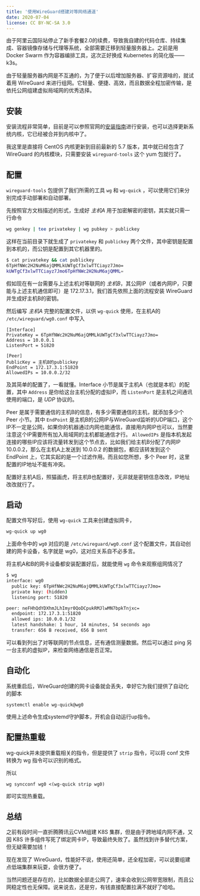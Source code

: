 ```yaml
---
title: '使用WireGuard搭建对等网络通道'
date: 2020-07-04
license: CC BY-NC-SA 3.0
---
```


由于阿里云国际站停止了新手套餐2.0的续费，导致我自建的代码仓库、持续集成、容器镜像存储与代理等系统，全部需要迁移到轻量服务器上。之前是用 Docker Swarm 作为容器编排工具，这次正好换成 Kubernetes 的简化版——k3s。

由于轻量服务器内网是不互通的，为了便于以后增加服务器、扩容资源啥的，就试着用 WireGuard 来进行组网。它轻量、便捷、高效，而且数据全程加密传输，是依托公网组建虚拟局域网的优秀选择。

## 安装

安装流程非常简单，目前是可以参照官网的[安装指南](https://www.wireguard.com/install/)进行安装，也可以选择更新系统内核，它已经被合并到内核中了。

我这里是直接将 CentOS 内核更新到目前最新的 5.7 版本，其中就已经包含了 WireGuard 的内核模块，只需要安装 `wireguard-tools` 这个 yum 包就行了。

## 配置

`wireguard-tools` 包提供了我们所需的工具 `wg` 和 `wg-quick` ，可以使用它们来分别完成手动部署和自动部署。

先按照官方文档描述的形式，生成好 *主机A* 用于加密解密的密钥，其实就只需一行命令

```bash
wg genkey | tee privatekey | wg pubkey > publickey
```

这样在当前目录下就生成了 `privatekey` 和 `publickey` 两个文件，其中密钥是配置到本机的，而公钥是配置到其它机器里的。

```bash
$ cat privatekey && cat publickey
6TpHfNWc2H2NuM6ajQMMLkUWTgCf3xlwTTCiayz7Jmo=
kUWTgCf3xlwTTCiayz7Jmo6TpHfNWc2H2NuM6ajQMML=
```

假如现在有一台需要与上述主机对等联网的 *主机B*，其公网IP（或者内网IP，只要能与上述主机通信即可）是 172.17.3.1，我们首先依照上面的流程安装 WireGuard 并生成好主机B的密钥。

然后编写 *主机A* 完整的配置文件，以供 `wg-quick` 使用，在主机A的 `/etc/wireguard/wg0.conf` 中写入

```
[Interface]
PrivateKey = 6TpHfNWc2H2NuM6ajQMMLkUWTgCf3xlwTTCiayz7Jmo=
Address = 10.0.0.1
ListenPort = 51820

[Peer]
PublicKey = 主机B的publickey
EndPoint = 172.17.3.1:51820
AllowedIPs = 10.0.0.2/32
```

及其简单的配置了，一看就懂。Interface 小节是属于主机A（也就是本机）的配置，其中 `Address` 是你给这台主机分配的虚拟IP，而 `ListenPort` 是主机之间通讯使用的端口，是 *UDP* 协议的。

Peer 是属于需要通信的主机B的信息，有多少需要通信的主机，就添加多少个 Peer 小节。其中 `EndPoint` 是主机B的公网IP与WireGuard监听的UDP端口，这个IP不一定是公网，如果你的机器通过内网也能通信，直接用内网IP也可以，当然要注意这个IP需要所有加入局域网的主机都能通信才行。 `AllowedIPs` 是指本机发起连接的哪些IP应该将流量转发到这个节点去，比如我们给主机B分配了内网IP 10.0.0.2，那么在主机A上发送到 10.0.0.2 的数据包，都应该转发到这个 EndPoint 上，它其实起的是一个过滤作用。而且如您所想，多个 Peer 时，这里配置的IP地址不能有冲突。

配置好主机A后，照猫画虎，将主机B也配置好，无非就是密钥信息改改，IP地址改改就行了。

## 启动

配置文件写好后，使用 `wg-quick` 工具来创建虚拟网卡，

```bash
wg-quick up wg0
```

上面命令中的 `wg0` 对应的是 `/etc/wireguard/wg0.conf` 这个配置文件，其自动创建的网卡设备，名字就是 wg0，这对应关系自不必多言。

将主机A和B的网卡设备都安装配置好后，就能使用 `wg` 命令来观察组网情况了

```bash
$ wg
interface: wg0
  public key: 6TpHfNWc2H2NuM6ajQMMLkUWTgCf3xlwTTCiayz7Jmo=
  private key: (hidden)
  listening port: 51820

peer: neFHhQdYDXhmJLhImyr0QoDCpukRMJlwMN7bpkTnjxc=
  endpoint: 172.17.3.1:51820
  allowed ips: 10.0.0.1/32
  latest handshake: 1 hour, 14 minutes, 54 seconds ago
  transfer: 656 B received, 656 B sent
```

可以看到列出了对等联网的节点信息，还有通信测量数据。然后可以通过 ping 另一台主机的虚拟IP，来检查网络通信是否正常。

## 自动化

系统重启后，WireGuard创建的网卡设备就会丢失，幸好它为我们提供了自动化的脚本

```
systemctl enable wg-quick@wg0
```

使用上述命令生成systemd守护脚本，开机会自动运行up指令。

## 配置热重载

wg-quick并未提供重载相关的指令，但是提供了 `strip` 指令，可以将 conf 文件转换为 wg 指令可以识别的格式。

所以

```
wg syncconf wg0 <(wg-quick strip wg0)
```

即可实现热重载。

## 总结

之前有段时间一直折腾腾讯云CVM组建 K8S 集群，但是由于跨地域内网不通，又因 K8S 许多组件写死了绑定网卡IP，导致最终失败了。虽然找到许多替代方案，但无疑需要加钱！

现在发现了 WireGuard，性能好不说，使用还简单，还全程加密，可以说要组建点低端集群来玩耍，会很方便了。

当然问题还是存在的，比如数据全部走公网了，速率会收到公网带宽限制，而且公网稳定性也无保障。说来说去，还是穷，有钱直接配置拉满不就好了哈哈。
